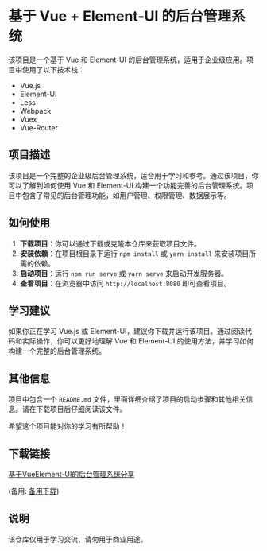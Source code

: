 # 基于 Vue + Element-UI 的后台管理系统

该项目是一个基于 Vue 和 Element-UI 的后台管理系统，适用于企业级应用。项目中使用了以下技术栈：

- Vue.js
- Element-UI
- Less
- Webpack
- Vuex
- Vue-Router

## 项目描述

该项目是一个完整的企业级后台管理系统，适合用于学习和参考。通过该项目，你可以了解到如何使用 Vue 和 Element-UI 构建一个功能完善的后台管理系统。项目中包含了常见的后台管理功能，如用户管理、权限管理、数据展示等。

## 如何使用

1. **下载项目**：你可以通过下载或克隆本仓库来获取项目文件。
2. **安装依赖**：在项目根目录下运行 `npm install` 或 `yarn install` 来安装项目所需的依赖。
3. **启动项目**：运行 `npm run serve` 或 `yarn serve` 来启动开发服务器。
4. **查看项目**：在浏览器中访问 `http://localhost:8080` 即可查看项目。

## 学习建议

如果你正在学习 Vue.js 或 Element-UI，建议你下载并运行该项目。通过阅读代码和实际操作，你可以更好地理解 Vue 和 Element-UI 的使用方法，并学习如何构建一个完整的后台管理系统。

## 其他信息

项目中包含一个 `README.md` 文件，里面详细介绍了项目的启动步骤和其他相关信息。请在下载项目后仔细阅读该文件。

希望这个项目能对你的学习有所帮助！

## 下载链接
[基于VueElement-UI的后台管理系统分享](https://pan.quark.cn/s/eee07b2ccf40) 

(备用: [备用下载](https://pan.baidu.com/s/17lrnm7muX68mQogjshGgBw?pwd=1234))

## 说明

该仓库仅用于学习交流，请勿用于商业用途。
